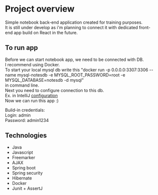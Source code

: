 # Project overview

Simple notebook back-end application created for training purposes.  
It is still under develop as i'm planning to connect it with dedicated front-end app build on React in the future.  

## To run app

Before we can start notebook app, we need to be connected with DB.  
I recommend using Docker.  
To start your local mysql db write this "docker run -p 0.0.0.0:3307:3306 --name mysql-notesdb -e MYSQL_ROOT_PASSWORD=root -e MYSQL_DATABASE=notesdb -d mysql"  
in command line.  
Next you need to configure connection to this db.  
Ex. in IntelliJ [configuration](https://gyazo.com/31132aea48e0ccbb547b0383a0c2b370)  
Now we can run this app :)  

Build-in credentials:  
Login: admin  
Password: admin1234  

## Technologies

- Java
- Javascript
- Freemarker
- AJAX
- Spring boot
- Spring security
- Hibernate
- Docker
- Junit + AssertJ
